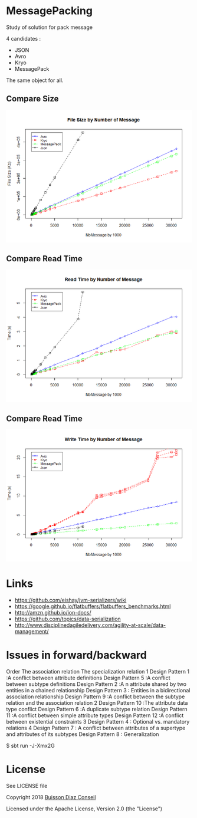 # MessagePacking
Study of solution for pack message

4 candidates :
  - JSON
  - Avro
  - Kryo
  - MessagePack

The same object for all.

## Compare Size

![Image of Size by Solution](messagepacking/fileSize.png)

## Compare Read Time

![Image of Size by Solution](messagepacking/fileRead.png)

## Compare Read Time

![Image of Size by Solution](messagepacking/fileWrite.png)


# Links
- https://github.com/eishay/jvm-serializers/wiki
- https://google.github.io/flatbuffers/flatbuffers_benchmarks.html
- http://amzn.github.io/ion-docs/
- https://github.com/topics/data-serialization
- http://www.disciplinedagiledelivery.com/agility-at-scale/data-management/

# Issues in forward/backward

Order The association relation The specialization relation
1 Design Pattern 1 :A conflict between attribute definitions
  Design Pattern 5 :A conflict between subtype definitions
  Design Pattern 2 :A n attribute shared by two entities in a chained relationship
  Design Pattern 3 : Entities in a bidirectional association relationship
  Design Pattern 9 :A conflict between the subtype relation and the association relation
2 Design Pattern 10 :The attribute data type conflict
  Design Pattern 6 :A duplicate subtype relation
  Design Pattern 11 :A conflict between simple attribute types
  Design Pattern 12 :A conflict between existential constraints
3 Design Pattern 4 : Optional vs. mandatory relations
4 Design Pattern 7 : A conflict between attributes of a supertype and attributes of its subtypes
  Design Pattern 8 : Generalization

$ sbt run -J-Xmx2G


# License
See LICENSE file

Copyright 2018 [Buisson Diaz Conseil](http://www.buissondiaz.com)
 
Licensed under the Apache License, Version 2.0 (the "License")
